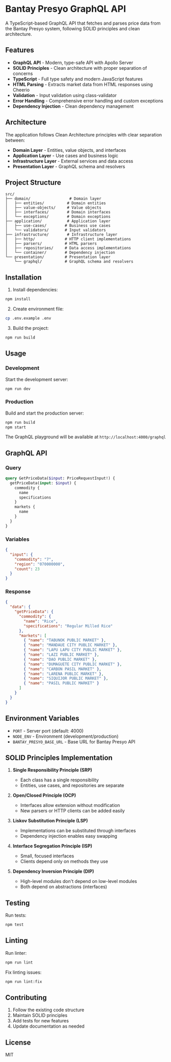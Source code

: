 # Bantay Presyo GraphQL API

A TypeScript-based GraphQL API that fetches and parses price data from the Bantay Presyo system, following SOLID principles and clean architecture.

## Features

- **GraphQL API** - Modern, type-safe API with Apollo Server
- **SOLID Principles** - Clean architecture with proper separation of concerns
- **TypeScript** - Full type safety and modern JavaScript features
- **HTML Parsing** - Extracts market data from HTML responses using Cheerio
- **Validation** - Input validation using class-validator
- **Error Handling** - Comprehensive error handling and custom exceptions
- **Dependency Injection** - Clean dependency management

## Architecture

The application follows Clean Architecture principles with clear separation between:

- **Domain Layer** - Entities, value objects, and interfaces
- **Application Layer** - Use cases and business logic
- **Infrastructure Layer** - External services and data access
- **Presentation Layer** - GraphQL schema and resolvers

## Project Structure

```
src/
├── domain/                 # Domain layer
│   ├── entities/          # Domain entities
│   ├── value-objects/     # Value objects
│   ├── interfaces/        # Domain interfaces
│   └── exceptions/        # Domain exceptions
├── application/           # Application layer
│   ├── use-cases/        # Business use cases
│   └── validators/       # Input validators
├── infrastructure/        # Infrastructure layer
│   ├── http/             # HTTP client implementations
│   ├── parsers/          # HTML parsers
│   ├── repositories/     # Data access implementations
│   └── container/        # Dependency injection
└── presentation/         # Presentation layer
    └── graphql/          # GraphQL schema and resolvers
```

## Installation

1. Install dependencies:
```bash
npm install
```

2. Create environment file:
```bash
cp .env.example .env
```

3. Build the project:
```bash
npm run build
```

## Usage

### Development

Start the development server:
```bash
npm run dev
```

### Production

Build and start the production server:
```bash
npm run build
npm start
```

The GraphQL playground will be available at `http://localhost:4000/graphql`

## GraphQL API

### Query

```graphql
query GetPriceData($input: PriceRequestInput!) {
  getPriceData(input: $input) {
    commodity {
      name
      specifications
    }
    markets {
      name
    }
  }
}
```

### Variables

```json
{
  "input": {
    "commodity": "7",
    "region": "070000000",
    "count": 23
  }
}
```

### Response

```json
{
  "data": {
    "getPriceData": {
      "commodity": {
        "name": "Rice",
        "specifications": "Regular Milled Rice"
      },
      "markets": [
        { "name": "TABUNOK PUBLIC MARKET" },
        { "name": "MANDAUE CITY PUBLIC MARKET" },
        { "name": "LAPU LAPU CITY PUBLIC MARKET" },
        { "name": "LAZI PUBLIC MARKET" },
        { "name": "DAO PUBLIC MARKET" },
        { "name": "DUMAGUETE CITY PUBLIC MARKET" },
        { "name": "CARBON PASIL MARKET" },
        { "name": "LARENA PUBLIC MARKET" },
        { "name": "SIQUIJOR PUBLIC MARKET" },
        { "name": "PASIL PUBLIC MARKET" }
      ]
    }
  }
}
```

## Environment Variables

- `PORT` - Server port (default: 4000)
- `NODE_ENV` - Environment (development/production)
- `BANTAY_PRESYO_BASE_URL` - Base URL for Bantay Presyo API

## SOLID Principles Implementation

1. **Single Responsibility Principle (SRP)**
   - Each class has a single responsibility
   - Entities, use cases, and repositories are separate

2. **Open/Closed Principle (OCP)**
   - Interfaces allow extension without modification
   - New parsers or HTTP clients can be added easily

3. **Liskov Substitution Principle (LSP)**
   - Implementations can be substituted through interfaces
   - Dependency injection enables easy swapping

4. **Interface Segregation Principle (ISP)**
   - Small, focused interfaces
   - Clients depend only on methods they use

5. **Dependency Inversion Principle (DIP)**
   - High-level modules don't depend on low-level modules
   - Both depend on abstractions (interfaces)

## Testing

Run tests:
```bash
npm test
```

## Linting

Run linter:
```bash
npm run lint
```

Fix linting issues:
```bash
npm run lint:fix
```

## Contributing

1. Follow the existing code structure
2. Maintain SOLID principles
3. Add tests for new features
4. Update documentation as needed

## License

MIT